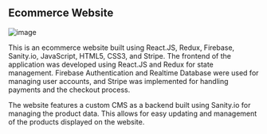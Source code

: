 ## Ecommerce Website

![image](https://user-images.githubusercontent.com/106824866/235484945-054606e8-7652-48bf-a9c3-97bbfe84efa8.png)


This is an ecommerce website built using React.JS, Redux, Firebase, Sanity.io, JavaScript, HTML5, CSS3, and Stripe. The frontend of the application was developed using React.JS and Redux for state management. Firebase Authentication and Realtime Database were used for managing user accounts, and Stripe was implemented for handling payments and the checkout process.

The website features a custom CMS as a backend built using Sanity.io for managing the product data. This allows for easy updating and management of the products displayed on the website.
